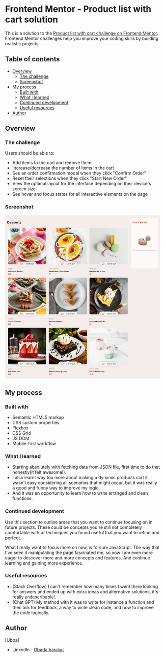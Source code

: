 # Frontend Mentor - Product list with cart solution

This is a solution to the [Product list with cart challenge on Frontend Mentor](https://www.frontendmentor.io/challenges/product-list-with-cart-5MmqLVAp_d). Frontend Mentor challenges help you improve your coding skills by building realistic projects.

## Table of contents

- [Overview](#overview)
  - [The challenge](#the-challenge)
  - [Screenshot](#screenshot)
- [My process](#my-process)
  - [Built with](#built-with)
  - [What I learned](#what-i-learned)
  - [Continued development](#continued-development)
  - [Useful resources](#useful-resources)
- [Author](#author)

## Overview

### The challenge

Users should be able to:

- Add items to the cart and remove them
- Increase/decrease the number of items in the cart
- See an order confirmation modal when they click "Confirm Order"
- Reset their selections when they click "Start New Order"
- View the optimal layout for the interface depending on their device's screen size
- See hover and focus states for all interactive elements on the page

### Screenshot

![](./Frontend%20Mentor%20-%20Product%20list%20with%20cart.png)

## My process

### Built with

- Semantic HTML5 markup
- CSS custom properties
- Flexbox
- CSS Grid
- JS DOM
- Mobile-first workflow

### What I learned

- Starting absolutely with fetching data from JSON file, first time to do that honestly(it felt awesome!).
- I also learnt way too more about making a dynamic products cart
  it wasn't easy considering all scenarios that might occur, but it was really a good and funny way to improve my logic.
- And it was an opportunity to learn how to write arranged and clean functions.

### Continued development

Use this section to outline areas that you want to continue focusing on in future projects. These could be concepts you're still not completely comfortable with or techniques you found useful that you want to refine and perfect.

What I really want to focus more on now, is forsure JavaScript.
The way that I've seen it manipulating the page fascinated me,
so now I am even more eager to descover more and more concepts and features.
And continue learning and gaining more experience.

### Useful resources

- (Stack Overflow) I can't remember how many times I went there looking for answers and ended up with extra ideas and alternative solutions, it's really undescribable!.
- (Chat GPT) My method with it was to write for instance a function and then ask for feedback, a way to write clean code, and how to improve the code logically.

## Author

[Ubba]

- LinkedIn - [Obada barakat](www.linkedin.com/in/obada-barakat-47b307259)
